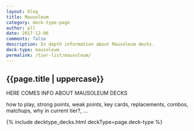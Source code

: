 ```yaml
---
layout: blog
title: Mausoleum
category: deck-type-page
author: pll
date: 2017-12-06
comments: false
description: In depth information about Mausoleum decks.
deck-type: mausoleum
permalink: /tier-list/mausoleum/ 
---
```


<div class="section">
    <h2>{{page.title | uppercase}}</h2>
    <p>HERE COMES INFO ABOUT MAUSOLEUM DECKS</p>
    <p>how to play, strong points, weak points, key cards, replacements, combos, matchups, why in current tier?, ...</p>
</div>

{% include decktype_decks.html deckType=page.deck-type %}
